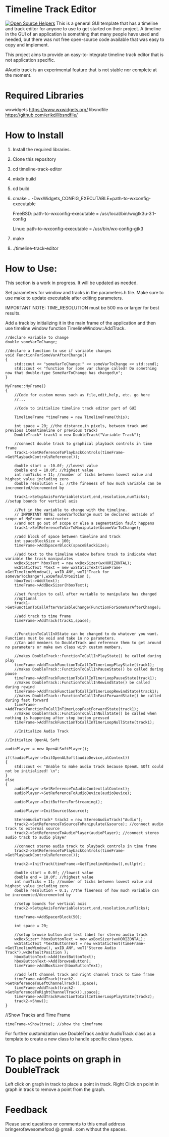 # Timeline Track Editor
[![Open Source Helpers](https://www.codetriage.com/adct-the-experimenter/timeline-track-editor/badges/users.svg)](https://www.codetriage.com/adct-the-experimenter/timeline-track-editor)
This is a general GUI template that has a timeline and track editor for anyone to use to get started on their project.
A timeline in the GUI of an application is something that many people have used and needed, 
but there was not free open-source code available that was easy to copy and implement.

This project aims to provide an easy-to-integrate timeline track editor that is not application specific.

#Audio track is an experimental feature that is not stable nor complete at the moment.

# Required Libraries

wxwidgets https://www.wxwidgets.org/
libsndfile https://github.com/erikd/libsndfile/

# How to Install

1. Install the required libraries.
2. Clone this repository
3. cd timeline-track-editor
4. mkdir build
5. cd build
6. cmake .. -DwxWidgets_CONFIG_EXECUTABLE=path-to-wxconfig-executable
    
    FreeBSD: path-to-wxconfig-executable = /usr/local/bin/wxgtk3u-3.1-config
    
    Linux: path-to-wxconfig-executable = /usr/bin/wx-config-gtk3
7. make
8. ./timeline-track-editor


# How to Use:

This section is a work in progress. It will be updated as needed.

Set parameters for window and tracks in the parameters.h file. 
Make sure to use make to update executable after editing parameters.

IMPORTANT NOTE: TIME_RESOLUTION must be 500 ms or larger for best results.

Add a track by initializing it in the main frame of the application and then use timeline window function TimelineWindow::AddTrack.

	//declare variable to change
	double someVarToChange; 
	
	//declare a function to use if variable changes
	void FunctionForSomeVarAfterChange()
	{
		std::cout << "someVarToChange:" << someVarToChange << std::endl;
		std::cout << "function for some var change called! Do something now that double-type SomeVarToChange has changed\n";
	}
	
	MyFrame::MyFrame()
	{
		//Code for custom menus such as file,edit,help, etc. go here
		//...
		
		//Code to initialize timeline track editor part of GUI

		TimelineFrame *timeFrame = new TimelineFrame(this); 

		int space = 20; //the distance,in pixels, between track and previous item(timeline or previous track)
		DoubleTrack* track1 = new DoubleTrack("Variable Track");
		
		//connect double track to graphical playback controls in time frame
		track1->SetReferenceToPlaybackControls(timeFrame->GetPlaybackControlsReference());
	
		double start = -10.0f; //lowest value
		double end = 10.0f; //highest value
		int numTicks = 11; //number of ticks between lowest value and highest value including zero
		double resolution = 1; //the fineness of how much variable can be incremented/decremented by

		track1->SetupAxisForVariable(start,end,resolution,numTicks); //setup bounds for vertical axis

		//Put in the variable to change with the timeline.
		// IMPORTANT NOTE: someVarToChange must be declared outside of scope of MyFrame constructor 
		//and not go out of scope or else a segmentation fault happens
		track1->SetReferenceToVarToManipulate(&someVarToChange); 
		
		//add block of space between timeline and track
		int spaceBlockSize = 100;
		timeFrame->AddSpacerBlock(spaceBlockSize);
		
		//add text to the timeline window before track to indicate what variable the track manipulates
		wxBoxSizer* hboxText = new wxBoxSizer(wxHORIZONTAL);
		wxStaticText *text = new wxStaticText(timeFrame->GetTimelineWindow(), wxID_ANY, wxT("Track for someVarToChange"),wxDefaultPosition );
		hboxText->Add(text);
		timeFrame->AddBoxSizer(hboxText);

		//set function to call after variable to manipulate has changed
		//optional
		track1->SetFunctionToCallAfterVariableChange(FunctionForSomeVarAfterChange);
		
		//add track to time frame
		timeFrame->AddTrack(track1,space);
		
		
		//FunctionToCallInXState can be changed to do whatever you want. Functions must be void and take in no parameters.
		//Can add members to DoubleTrack and reference them to get around no parameters or make own class with custom members.

		//makes DoubleTrack::FunctionToCallInPlayState() be called during play
		timeFrame->AddTrackFunctionToCallInTimerLoopPlayState(track1); 
		//makes DoubleTrack::FunctionToCallInPauseState() be called during pause
		timeFrame->AddTrackFunctionToCallInTimerLoopPauseState(track1); 
		//makes DoubleTrack::FunctionToCallInRewindState() be called during rewind
		timeFrame->AddTrackFunctionToCallInTimerLoopRewindState(track1); 
		//makes DoubleTrack::FunctionToCallInFastForwardState() be called during fast forward
		timeFrame->AddTrackFunctionToCallInTimerLoopFastForwardState(track1); 
		//makes DoubleTrack::FunctionToCallInNullState() be called when nothing is happening after stop button pressed
		timeFrame->AddTrackFunctionToCallInTimerLoopNullState(track1); 

		//Initialize Audio Track

	//Initialize OpenAL Soft
	
	audioPlayer = new OpenALSoftPlayer();
	
	if(!audioPlayer->InitOpenALSoft(audioDevice,alContext))
	{
		std::cout << "Unable to make audio track because OpenAL SOft could not be initialized! \n";
	}
	else
	{
		audioPlayer->SetReferenceToAudioContext(alContext);
		audioPlayer->SetReferenceToAudioDevice(audioDevice);
		
		audioPlayer->InitBuffersForStreaming();
		
		audioPlayer->InitSource(&source);
		
		StereoAudioTrack* track2 = new StereoAudioTrack("Audio");
		track2->SetReferenceToSourceToManipulate(&source); //connect audio track to external source
		track2->SetReferenceToAudioPlayer(audioPlayer); //connect stereo audio track to audio player
		
		//connect stereo audio track to playback controls in time frame
		track2->SetReferenceToPlaybackControls(timeFrame->GetPlaybackControlsReference());
		
		track2->InitTrack(timeFrame->GetTimelineWindow(),nullptr);
		
		double start = 0.0f; //lowest value
		double end = 10.0f; //highest value
		int numTicks = 11; //number of ticks between lowest value and highest value including zero
		double resolution = 0.1; //the fineness of how much variable can be incremented/decremented by

		//setup bounds for vertical axis
		track2->SetupAxisForVariable(start,end,resolution,numTicks);
		
		timeFrame->AddSpacerBlock(50);
		
		int space = 20;
		
		//setup browse button and text label for stereo audio track
		wxBoxSizer* hboxButtonText = new wxBoxSizer(wxHORIZONTAL);
		wxStaticText *textButtonText = new wxStaticText(timeFrame->GetTimelineWindow(), wxID_ANY, wxT("Stereo Audio Track"),wxDefaultPosition );
		hboxButtonText->Add(textButtonText);
		hboxButtonText->Add(browseButton);
		timeFrame->AddBoxSizer(hboxButtonText);
		
		//add left channel track and right channel track to time frame
		timeFrame->AddTrack(track2->GetReferenceToLeftChannelTrack(),space);
		timeFrame->AddTrack(track2->GetReferenceToRightChannelTrack(),space);
		timeFrame->AddTrackFunctionToCallInTimerLoopPlayState(track2);
		track2->Show();
	}

//Show Tracks and Time Frame

	timeFrame->Show(true); //show the timeframe
	
For further customization use DoubleTrack and/or AudioTrack class as a template to create a new class to handle specific class types.

# To place points on graph in DoubleTrack
Left click on graph in track to place a point in track. 
Right Click on point in graph in track to remove a point from the graph.

# Feedback
Please send questions or comments to this email address bringerofawesomefood @ gmail . com without the spaces.
